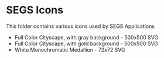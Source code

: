 # SEGS Icons
This folder contains various icons used by SEGS Applications

- Full Color Cityscape, with gray background - 500x500 SVG
- Full Color Cityscape, with gold background - 500x500 SVG
- White Monochromatic Medallion - 72x72 SVG
